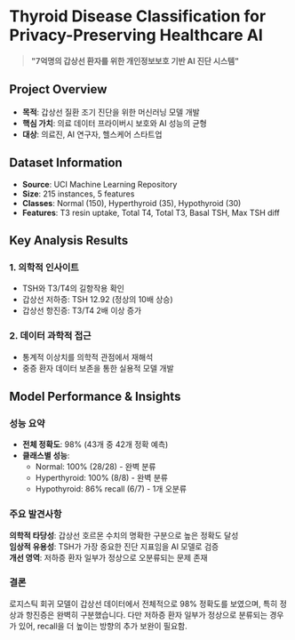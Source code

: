 # Thyroid Disease Classification for Privacy-Preserving Healthcare AI

> **"7억명의 갑상선 환자를 위한 개인정보보호 기반 AI 진단 시스템"**

## Project Overview
- **목적**: 갑상선 질환 조기 진단을 위한 머신러닝 모델 개발
- **핵심 가치**: 의료 데이터 프라이버시 보호와 AI 성능의 균형
- **대상**: 의료진, AI 연구자, 헬스케어 스타트업

## Dataset Information
- **Source**: UCI Machine Learning Repository
- **Size**: 215 instances, 5 features
- **Classes**: Normal (150), Hyperthyroid (35), Hypothyroid (30)
- **Features**: T3 resin uptake, Total T4, Total T3, Basal TSH, Max TSH diff

## Key Analysis Results

### 1. 의학적 인사이트
- TSH와 T3/T4의 길항작용 확인
- 갑상선 저하증: TSH 12.92 (정상의 10배 상승)
- 갑상선 항진증: T3/T4 2배 이상 증가

### 2. 데이터 과학적 접근
- 통계적 이상치를 의학적 관점에서 재해석
- 중증 환자 데이터 보존을 통한 실용적 모델 개발

## Model Performance & Insights

### 성능 요약
- **전체 정확도**: 98% (43개 중 42개 정확 예측)
- **클래스별 성능**:
  - Normal: 100% (28/28) - 완벽 분류
  - Hyperthyroid: 100% (8/8) - 완벽 분류  
  - Hypothyroid: 86% recall (6/7) - 1개 오분류

### 주요 발견사항
**의학적 타당성**: 갑상선 호르몬 수치의 명확한 구분으로 높은 정확도 달성  
**임상적 유용성**: TSH가 가장 중요한 진단 지표임을 AI 모델로 검증  
**개선 영역**: 저하증 환자 일부가 정상으로 오분류되는 문제 존재

### 결론
로지스틱 회귀 모델이 갑상선 데이터에서 전체적으로 98% 정확도를 보였으며, 특히 정상과 항진증은 완벽히 구분했습니다. 다만 저하증 환자 일부가 정상으로 분류되는 경우가 있어, recall을 더 높이는 방향의 추가 보완이 필요함.
